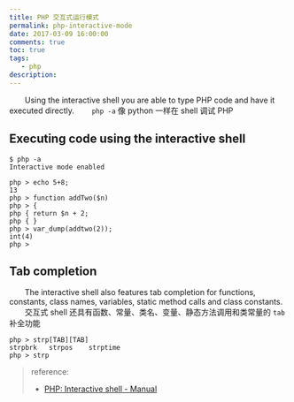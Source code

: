 ```yaml
---
title: PHP 交互式运行模式
permalink: php-interactive-mode
date: 2017-03-09 16:00:00
comments: true
toc: true
tags: 
   - php
description: 
---
```

&emsp;&emsp;Using the interactive shell you are able to type PHP code and have it executed directly.
&emsp;&emsp;`php -a` 像 python 一样在 shell 调试 PHP
<!-- more -->
##  Executing code using the interactive shell
```
$ php -a
Interactive mode enabled

php > echo 5+8;
13
php > function addTwo($n)
php > {
php { return $n + 2;
php { }
php > var_dump(addtwo(2));
int(4)
php >
```

## Tab completion
&emsp;&emsp;The interactive shell also features tab completion for functions, constants, class names, variables, static method calls and class constants.
&emsp;&emsp;交互式 shell 还具有函数、常量、类名、变量、静态方法调用和类常量的 `tab` 补全功能
```
php > strp[TAB][TAB]
strpbrk   strpos    strptime
php > strp
```

> reference:
> - [PHP: Interactive shell - Manual](http://php.net/manual/en/features.commandline.interactive.php)
